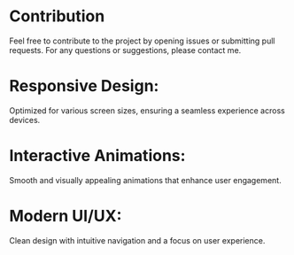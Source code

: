 # Contribution
Feel free to contribute to the project by opening issues or submitting pull requests. For any questions or suggestions, please contact me.

# Responsive Design: 
Optimized for various screen sizes, ensuring a seamless experience across devices. 
# Interactive Animations: 
Smooth and visually appealing animations that enhance user engagement. 
# Modern UI/UX: 
Clean design with intuitive navigation and a focus on user experience.
